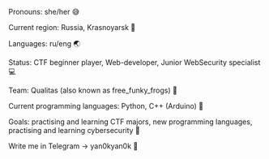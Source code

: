 Pronouns: she/her :sweat_smile:

Current region: Russia, Krasnoyarsk :evergreen_tree:

Languages: ru/eng :earth_asia:

Status: CTF beginner player, Web-developer, Junior WebSecurity specialist :computer:

Team: Qualitas (also known as free_funky_frogs) :triangular_flag_on_post:

Current programming languages: Python, C++ (Arduino) :open_file_folder:

Goals: practising and learning CTF majors, new programming languages, practising and learning cybersecurity :pushpin:

Write me in Telegram -> yan0kyan0k :vibration_mode:

